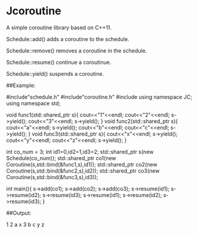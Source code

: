 # Jcoroutine

A simple coroutine library based on C++11.

Schedule::add() adds a coroutine to the schedule.

Schedule::remove() removes a coroutine in the schedule.

Schedule::resume() continue a coroutinue. 

Schedule::yield() suspends a coroutine.


##Example:

#include"schedule.h"
#include"coroutine.h"
#include<iostream>
using namespace JC;
using namespace std;

void func1(std::shared_ptr<Schedule> s){
    cout<<"1"<<endl;
    cout<<"2"<<endl;
    s->yield();
    cout<<"3"<<endl;
    s->yield();
}
void func2(std::shared_ptr<Schedule> s){
    cout<<"a"<<endl;
    s->yield();
    cout<<"b"<<endl;
    cout<<"c"<<endl;
    s->yield();
}
void func3(std::shared_ptr<Schedule> s){
    cout<<"x"<<endl;
    s->yield();
    cout<<"y"<<endl;
    cout<<"z"<<endl;
    s->yield();
}



int co_num = 3;
int id1=0,id2=1,id3=2;
std::shared_ptr<Schedule> s(new Schedule(co_num));
std::shared_ptr<Coroutine> co1(new Coroutine(s,std::bind(&func1,s),id1));
std::shared_ptr<Coroutine> co2(new Coroutine(s,std::bind(&func2,s),id2));
std::shared_ptr<Coroutine> co3(new Coroutine(s,std::bind(&func3,s),id3));

int main(){
   s->add(co1);
   s->add(co2);
   s->add(co3);
   s->resume(id1);
   s->resume(id2);
   s->resume(id3);
   s->resume(id1);
   s->resume(id2);
   s->resume(id3);
}

##Output:

1
2
a
x
3
b
c
y
z

